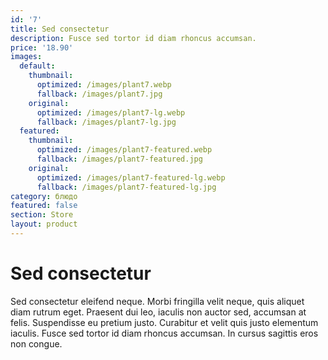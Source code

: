 ```yaml
---
id: '7'
title: Sed consectetur
description: Fusce sed tortor id diam rhoncus accumsan.
price: '18.90'
images:
  default:
    thumbnail:
      optimized: /images/plant7.webp
      fallback: /images/plant7.jpg
    original:
      optimized: /images/plant7-lg.webp
      fallback: /images/plant7-lg.jpg
  featured:
    thumbnail:
      optimized: /images/plant7-featured.webp
      fallback: /images/plant7-featured.jpg
    original:
      optimized: /images/plant7-featured-lg.webp
      fallback: /images/plant7-featured-lg.jpg
category: блюдо
featured: false
section: Store
layout: product
---
```


# Sed consectetur

Sed consectetur eleifend neque. Morbi fringilla velit neque, quis aliquet diam rutrum eget. Praesent dui leo, iaculis non auctor sed, accumsan at felis. Suspendisse eu pretium justo. Curabitur et velit quis justo elementum iaculis. Fusce sed tortor id diam rhoncus accumsan. In cursus sagittis eros non congue.
